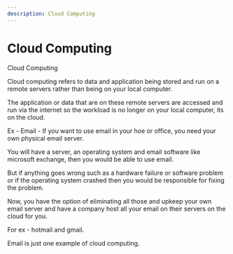 ```yaml
---
description: Cloud Computing
---
```


# Cloud Computing

Cloud Computing

Cloud computing refers to data and application being stored and run on a remote servers rather than being on your local computer.

The application or data that are on these remote servers are accessed and run via the internet so the workload is no longer on your local computer, its on the cloud.

Ex - Email - If you want to use email in your hoe or office, you need your own physical email server.

You will have a server, an operating system and email software like microsoft exchange, then you would be able to use email.

But if anything goes wrong such as a hardware failure or software problem or if the operating system crashed then you would be responsible for fixing the problem.

Now, you have the option of eliminating all those and upkeep your own email server and have a company host all your email on their servers on the cloud for you.

For ex - hotmail and gmail.

Email is just one example of cloud computing.

